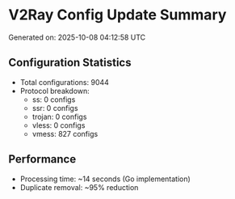 # V2Ray Config Update Summary
Generated on: 2025-10-08 04:12:58 UTC

## Configuration Statistics
- Total configurations: 9044
- Protocol breakdown:
  - ss: 0 configs
  - ssr: 0 configs
  - trojan: 0 configs
  - vless: 0 configs
  - vmess: 827 configs

## Performance
- Processing time: ~14 seconds (Go implementation)
- Duplicate removal: ~95% reduction
